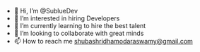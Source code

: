 - 👋 Hi, I’m @SublueDev
- 👀 I’m interested in hiring Developers
- 🌱 I’m currently learning to hire the best talent
- 💞️ I’m looking to collaborate with great minds
- 📫 How to reach me shubashridhamodaraswamy@gmail.com

<!---
SublueDev/SublueDev is a ✨ special ✨ repository because its `README.md` (this file) appears on your GitHub profile.
You can click the Preview link to take a look at your changes.
--->
